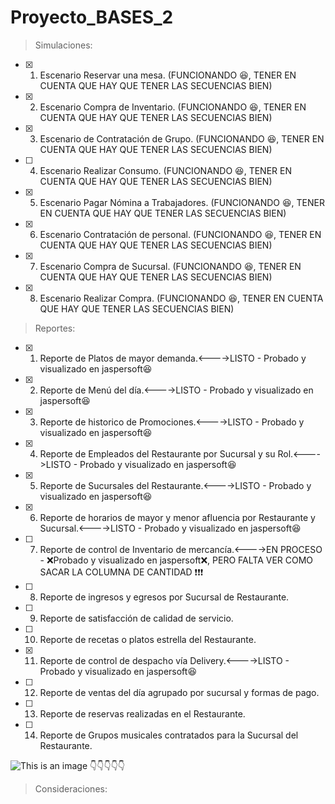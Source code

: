 # Proyecto_BASES_2

> Simulaciones:

- [x] 1)  Escenario Reservar una mesa.            (FUNCIONANDO 😆, TENER EN CUENTA QUE HAY QUE TENER LAS SECUENCIAS BIEN)
- [x] 2)  Escenario Compra de Inventario.            (FUNCIONANDO 😆, TENER EN CUENTA QUE HAY QUE TENER LAS SECUENCIAS BIEN)
- [x] 3)  Escenario de Contratación de Grupo.            (FUNCIONANDO 😆, TENER EN CUENTA QUE HAY QUE TENER LAS SECUENCIAS BIEN)
- [ ] 4)  Escenario Realizar Consumo.            (FUNCIONANDO 😆, TENER EN CUENTA QUE HAY QUE TENER LAS SECUENCIAS BIEN)
- [x] 5)  Escenario Pagar Nómina a Trabajadores.            (FUNCIONANDO 😆, TENER EN CUENTA QUE HAY QUE TENER LAS SECUENCIAS BIEN)
- [x] 6)  Escenario Contratación de personal.     (FUNCIONANDO 😆, TENER EN CUENTA QUE HAY QUE TENER LAS SECUENCIAS BIEN)
- [x] 7)  Escenario Compra de Sucursal.            (FUNCIONANDO 😆, TENER EN CUENTA QUE HAY QUE TENER LAS SECUENCIAS BIEN)
- [x] 8)  Escenario Realizar Compra.            (FUNCIONANDO 😆, TENER EN CUENTA QUE HAY QUE TENER LAS SECUENCIAS BIEN)

> Reportes:

- [x] 1)  Reporte de Platos de mayor demanda.<---->LISTO - Probado y visualizado en jaspersoft😆
- [x] 2)  Reporte de Menú del día.<---->LISTO - Probado y visualizado en jaspersoft😆
- [x] 3)  Reporte de historico de Promociones.<---->LISTO - Probado y visualizado en jaspersoft😆
- [x] 4)  Reporte de Empleados del Restaurante por Sucursal y su Rol.<---->LISTO - Probado y visualizado en jaspersoft😆
- [x] 5)  Reporte de Sucursales del Restaurante.<---->LISTO - Probado y visualizado en jaspersoft😆
- [x] 6)  Reporte de horarios de mayor y menor afluencia por Restaurante y Sucursal.<---->LISTO - Probado y visualizado en jaspersoft😆
- [ ] 7)  Reporte de control de Inventario de mercancía.<---->EN PROCESO - ❌Probado y visualizado en jaspersoft❌, PERO FALTA VER COMO SACAR LA COLUMNA DE CANTIDAD ❗❗❗
- [ ] 8)  Reporte de ingresos y egresos por Sucursal de Restaurante.
- [ ] 9)  Reporte de satisfacción de calidad de servicio.
- [ ] 10)  Reporte de recetas o platos estrella del Restaurante.
- [x] 11)  Reporte de control de despacho vía Delivery.<---->LISTO - Probado y visualizado en jaspersoft😆
- [ ] 12)  Reporte de ventas del día agrupado por sucursal y formas de pago.
- [ ] 13)  Reporte de reservas realizadas en el Restaurante.
- [ ] 14)  Reporte de Grupos musicales contratados para la Sucursal del Restaurante.

![This is an image](https://images3.memedroid.com/images/UPLOADED77/607ba2383c43c.jpeg) 👇👇👇👇👇

> Consideraciones: 
